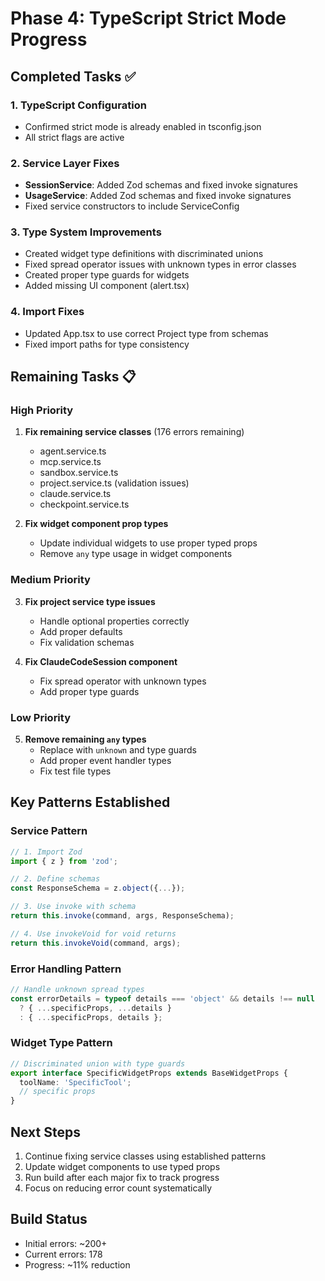 # Phase 4: TypeScript Strict Mode Progress

## Completed Tasks ✅

### 1. TypeScript Configuration
- Confirmed strict mode is already enabled in tsconfig.json
- All strict flags are active

### 2. Service Layer Fixes
- **SessionService**: Added Zod schemas and fixed invoke signatures
- **UsageService**: Added Zod schemas and fixed invoke signatures
- Fixed service constructors to include ServiceConfig

### 3. Type System Improvements
- Created widget type definitions with discriminated unions
- Fixed spread operator issues with unknown types in error classes
- Created proper type guards for widgets
- Added missing UI component (alert.tsx)

### 4. Import Fixes
- Updated App.tsx to use correct Project type from schemas
- Fixed import paths for type consistency

## Remaining Tasks 📋

### High Priority
1. **Fix remaining service classes** (176 errors remaining)
   - agent.service.ts
   - mcp.service.ts
   - sandbox.service.ts
   - project.service.ts (validation issues)
   - claude.service.ts
   - checkpoint.service.ts

2. **Fix widget component prop types**
   - Update individual widgets to use proper typed props
   - Remove `any` type usage in widget components

### Medium Priority
3. **Fix project service type issues**
   - Handle optional properties correctly
   - Add proper defaults
   - Fix validation schemas

4. **Fix ClaudeCodeSession component**
   - Fix spread operator with unknown types
   - Add proper type guards

### Low Priority
5. **Remove remaining `any` types**
   - Replace with `unknown` and type guards
   - Add proper event handler types
   - Fix test file types

## Key Patterns Established

### Service Pattern
```typescript
// 1. Import Zod
import { z } from 'zod';

// 2. Define schemas
const ResponseSchema = z.object({...});

// 3. Use invoke with schema
return this.invoke(command, args, ResponseSchema);

// 4. Use invokeVoid for void returns
return this.invokeVoid(command, args);
```

### Error Handling Pattern
```typescript
// Handle unknown spread types
const errorDetails = typeof details === 'object' && details !== null
  ? { ...specificProps, ...details }
  : { ...specificProps, details };
```

### Widget Type Pattern
```typescript
// Discriminated union with type guards
export interface SpecificWidgetProps extends BaseWidgetProps {
  toolName: 'SpecificTool';
  // specific props
}
```

## Next Steps

1. Continue fixing service classes using established patterns
2. Update widget components to use typed props
3. Run build after each major fix to track progress
4. Focus on reducing error count systematically

## Build Status
- Initial errors: ~200+
- Current errors: 178
- Progress: ~11% reduction
